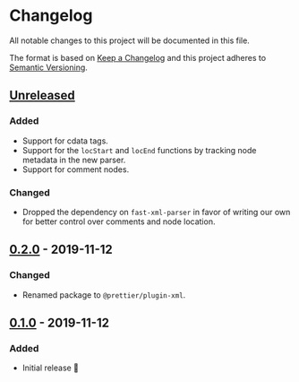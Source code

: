 # Changelog

All notable changes to this project will be documented in this file.

The format is based on [Keep a Changelog](http://keepachangelog.com/en/1.0.0/) and this project adheres to [Semantic Versioning](http://semver.org/spec/v2.0.0.html).

## [Unreleased]

### Added

- Support for cdata tags.
- Support for the `locStart` and `locEnd` functions by tracking node metadata in the new parser.
- Support for comment nodes.

### Changed

- Dropped the dependency on `fast-xml-parser` in favor of writing our own for better control over comments and node location.

## [0.2.0] - 2019-11-12

### Changed

- Renamed package to `@prettier/plugin-xml`.

## [0.1.0] - 2019-11-12

### Added

- Initial release 🎉

[unreleased]: https://github.com/prettier/plugin-xml/compare/v0.2.0...HEAD
[0.2.0]: https://github.com/prettier/plugin-xml/compare/v0.1.0...v0.2.0
[0.1.0]: https://github.com/prettier/plugin-xml/compare/289f2a...v0.1.0
